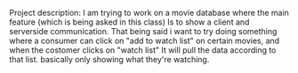 Project description:
I am trying to work on a movie database where the main feature (which is being asked in this class) 
Is to show a client and serverside communication.  That being said i want to try doing something where a
consumer can click on "add to watch list" on certain movies, and when the costomer clicks on "watch list"
It will pull the data according to that list.  basically only showing what they're watching.

